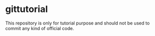 # gittutorial
This repository is only for tutorial purpose and should not be used to commit any kind of official code.
